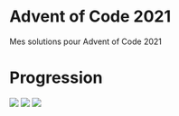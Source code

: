 # Advent of Code 2021
Mes solutions pour Advent of Code 2021

# Progression

![](https://img.shields.io/badge/day%20📅-12-blue) 
![](https://img.shields.io/badge/stars%20⭐-24-yellow)
![](https://img.shields.io/badge/days%20completed-12-red)